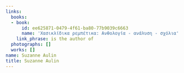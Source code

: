 ```yaml
---
links:
  books:
  - book:
      id: ee625871-0479-4f61-ba80-77b9039c6663
      name: 'Χασικλίδικα ρεμπέτικα: Ανθολογία - ανάλυση - σχόλια'
    link_phrase: is the author of
  photographs: []
  works: []
name: Suzanne Aulin
title: Suzanne Aulin
---
```


